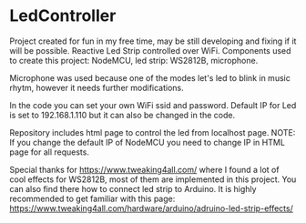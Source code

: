 # LedController
Project created for fun in my free time, may be still developing and fixing if it will be possible.
Reactive Led Strip controlled over WiFi. Components used to create this project: NodeMCU, led strip: WS2812B, microphone.

Microphone was used because one of the modes let's led to blink in music rhytm, however it needs further modifications.

In the code you can set your own WiFi ssid and password. Default IP for Led is set to 192.168.1.110 but it can also be changed in the code. 

Repository includes html page to control the led from localhost page.
NOTE: If you change the default IP of NodeMCU you need to change IP in HTML page for all requests.

Special thanks for https://www.tweaking4all.com/ where I found a lot of cool effects for WS2812B, most of them are implemented in this project.
You can also find there how to connect led strip to Arduino. It is highly recommended to get familiar with this page:
https://www.tweaking4all.com/hardware/arduino/adruino-led-strip-effects/
